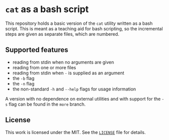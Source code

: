 # `cat` as a bash script

This repository holds a basic version of the `cat` utility written as a
bash script. This is meant as a teaching aid for bash scripting, so the
incremental steps are given as separate files, which are numbered.

## Supported features

* reading from stdin when no arguments are given
* reading from one or more files
* reading from stdin when `-` is supplied as an argument
* the `-b` flag
* the `-n` flag
* the non-standard `-h` and `--help` flags for usage information

A version with no dependence on external utilities and with support for
the `-s` flag can be found in the `more` branch.

## License

This work is licensed under the MIT. See the [`LICENSE`](LICENSE) file
for details.
